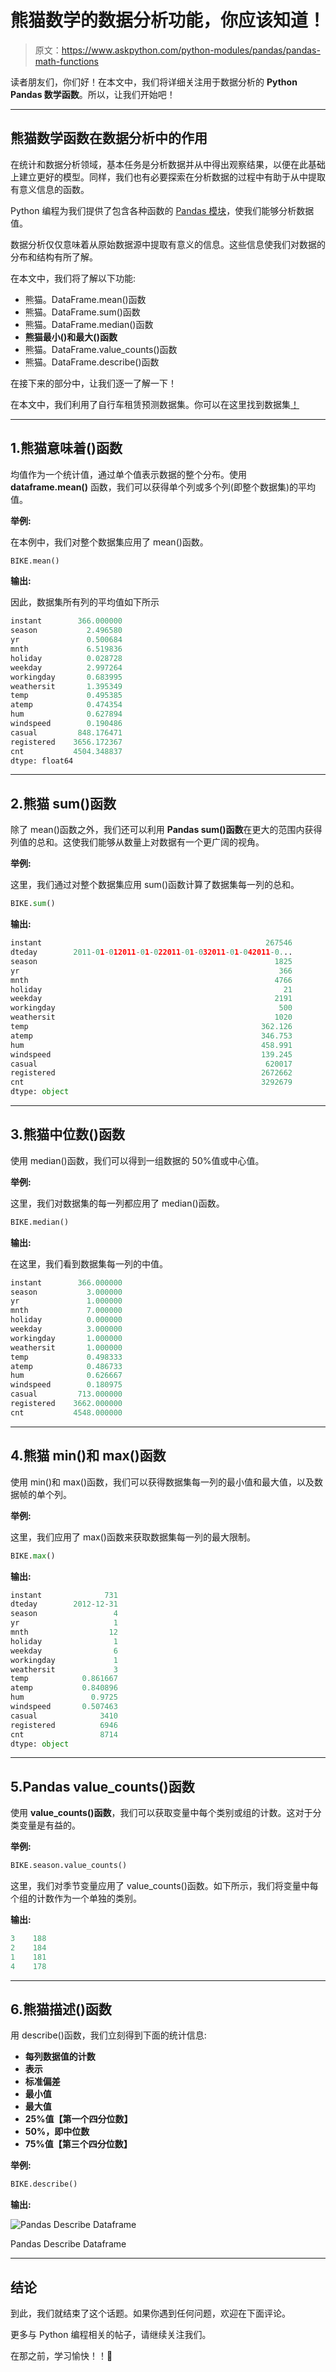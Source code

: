 # 熊猫数学的数据分析功能，你应该知道！

> 原文：<https://www.askpython.com/python-modules/pandas/pandas-math-functions>

读者朋友们，你们好！在本文中，我们将详细关注用于数据分析的 **Python Pandas 数学函数**。所以，让我们开始吧！

* * *

## 熊猫数学函数在数据分析中的作用

在统计和数据分析领域，基本任务是分析数据并从中得出观察结果，以便在此基础上建立更好的模型。同样，我们也有必要探索在分析数据的过程中有助于从中提取有意义信息的函数。

Python 编程为我们提供了包含各种函数的 [Pandas 模块](https://www.askpython.com/python-modules/pandas/python-pandas-module-tutorial)，使我们能够分析数据值。

数据分析仅仅意味着从原始数据源中提取有意义的信息。这些信息使我们对数据的分布和结构有所了解。

在本文中，我们将了解以下功能:

*   熊猫。DataFrame.mean()函数
*   熊猫。DataFrame.sum()函数
*   熊猫。DataFrame.median()函数
*   **熊猫最小()和最大()函数**
*   熊猫。DataFrame.value_counts()函数
*   熊猫。DataFrame.describe()函数

在接下来的部分中，让我们逐一了解一下！

在本文中，我们利用了自行车租赁预测数据集。你可以在这里找到数据集[！](https://github.com/Safa1615/BIKE-RENTAL-COUNT/blob/master/day.csv)

* * *

## 1.熊猫意味着()函数

均值作为一个统计值，通过单个值表示数据的整个分布。使用 **dataframe.mean()** 函数，我们可以获得单个列或多个列(即整个数据集)的平均值。

**举例:**

在本例中，我们对整个数据集应用了 mean()函数。

```py
BIKE.mean()

```

**输出:**

因此，数据集所有列的平均值如下所示

```py
instant        366.000000
season           2.496580
yr               0.500684
mnth             6.519836
holiday          0.028728
weekday          2.997264
workingday       0.683995
weathersit       1.395349
temp             0.495385
atemp            0.474354
hum              0.627894
windspeed        0.190486
casual         848.176471
registered    3656.172367
cnt           4504.348837
dtype: float64

```

* * *

## 2.熊猫 sum()函数

除了 mean()函数之外，我们还可以利用 **Pandas sum()函数**在更大的范围内获得列值的总和。这使我们能够从数量上对数据有一个更广阔的视角。

**举例:**

这里，我们通过对整个数据集应用 sum()函数计算了数据集每一列的总和。

```py
BIKE.sum()

```

**输出:**

```py
instant                                                  267546
dteday        2011-01-012011-01-022011-01-032011-01-042011-0...
season                                                     1825
yr                                                          366
mnth                                                       4766
holiday                                                      21
weekday                                                    2191
workingday                                                  500
weathersit                                                 1020
temp                                                    362.126
atemp                                                   346.753
hum                                                     458.991
windspeed                                               139.245
casual                                                   620017
registered                                              2672662
cnt                                                     3292679
dtype: object

```

* * *

## 3.熊猫中位数()函数

使用 median()函数，我们可以得到一组数据的 50%值或中心值。

**举例:**

这里，我们对数据集的每一列都应用了 median()函数。

```py
BIKE.median()

```

**输出:**

在这里，我们看到数据集每一列的中值。

```py
instant        366.000000
season           3.000000
yr               1.000000
mnth             7.000000
holiday          0.000000
weekday          3.000000
workingday       1.000000
weathersit       1.000000
temp             0.498333
atemp            0.486733
hum              0.626667
windspeed        0.180975
casual         713.000000
registered    3662.000000
cnt           4548.000000

```

* * *

## 4.熊猫 min()和 max()函数

使用 min()和 max()函数，我们可以获得数据集每一列的最小值和最大值，以及数据帧的单个列。

**举例:**

这里，我们应用了 max()函数来获取数据集每一列的最大限制。

```py
BIKE.max()

```

**输出:**

```py
instant              731
dteday        2012-12-31
season                 4
yr                     1
mnth                  12
holiday                1
weekday                6
workingday             1
weathersit             3
temp            0.861667
atemp           0.840896
hum               0.9725
windspeed       0.507463
casual              3410
registered          6946
cnt                 8714
dtype: object

```

* * *

## 5.Pandas value_counts()函数

使用 **value_counts()函数**，我们可以获取变量中每个类别或组的计数。这对于分类变量是有益的。

**举例:**

```py
BIKE.season.value_counts()

```

这里，我们对季节变量应用了 value_counts()函数。如下所示，我们将变量中每个组的计数作为一个单独的类别。

**输出:**

```py
3    188
2    184
1    181
4    178

```

* * *

## 6.熊猫描述()函数

用 describe()函数，我们立刻得到下面的统计信息:

*   **每列数据值的计数**
*   **表示**
*   **标准偏差**
*   **最小值**
*   **最大值**
*   **25%值【第一个四分位数】**
*   **50%，即中位数**
*   **75%值【第三个四分位数】**

**举例:**

```py
BIKE.describe()

```

**输出:**

![Pandas Describe Dataframe](img/94845ef78388231a0be5ff569e368e51.png)

Pandas Describe Dataframe

* * *

## 结论

到此，我们就结束了这个话题。如果你遇到任何问题，欢迎在下面评论。

更多与 Python 编程相关的帖子，请继续关注我们。

在那之前，学习愉快！！🙂